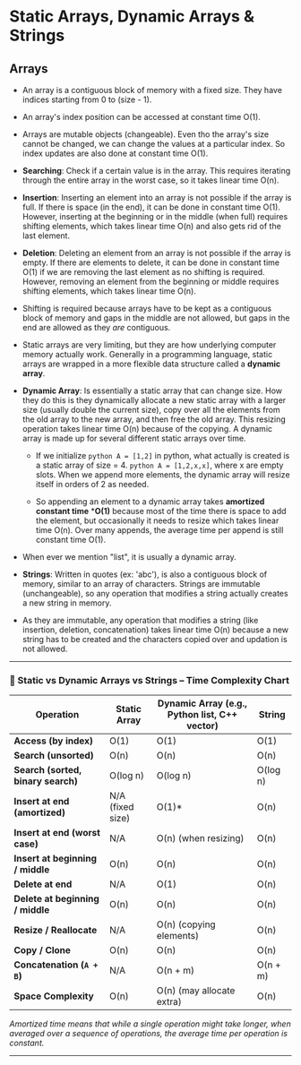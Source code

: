 # Static Arrays, Dynamic Arrays & Strings

## Arrays

* An array is a contiguous block of memory with a fixed size. They have indices starting from 0 to (size - 1).

* An array's index position can be accessed at constant time O(1).

* Arrays are mutable objects (changeable). Even tho the array's size cannot be changed, we can change the values at a particular index. So index updates are also done at constant time O(1).

* **Searching**: Check if a certain value is in the array. This requires iterating through the entire array in the worst case, so it takes linear time O(n).

* **Insertion**: Inserting an element into an array is not possible if the array is full. If there is space (in the end), it can be done in constant time O(1). However, inserting at the beginning or in the middle (when full) requires shifting elements, which takes linear time O(n) and also gets rid of the last element.

* **Deletion**: Deleting an element from an array is not possible if the array is empty. If there are elements to delete, it can be done in constant time O(1) if we are removing the last element as no shifting is required. However, removing an element from the beginning or middle requires shifting elements, which takes linear time O(n).

* Shifting is required because arrays have to be kept as a contiguous block of memory and gaps in the middle are not allowed, but gaps in the end are allowed as they *are* contiguous.

* Static arrays are very limiting, but they are how underlying computer memory actually work. Generally in a programming language, static arrays are wrapped in a more flexible data structure called a **dynamic array**.

* **Dynamic Array**: Is essentially a static array that can change size. How they do this is they dynamically allocate a new static array with a larger size (usually double the current size), copy over all the elements from the old array to the new array, and then free the old array. This resizing operation takes linear time O(n) because of the copying. A dynamic array is made up for several different static arrays over time.

  * If we initialize ```python A = [1,2]``` in python, what actually is created is a static array of size = 4. ```python A = [1,2,x,x]```, where x are empty slots. When we append more elements, the dynamic array will resize itself in orders of 2 as needed.

  * So appending an element to a dynamic array takes **amortized constant time** ***O(1)** because most of the time there is space to add the element, but occasionally it needs to resize which takes linear time O(n). Over many appends, the average time per append is still constant time O(1).

* When ever we mention "list", it is usually a dynamic array.

* **Strings**: Written in quotes (ex: 'abc'), is also a contiguous block of memory, similar to an array of characters. Strings are immutable (unchangeable), so any operation that modifies a string actually creates a new string in memory.

* As they are immutable, any operation that modifies a string (like insertion, deletion, concatenation) takes linear time O(n) because a new string has to be created and the characters copied over and updation is not allowed.

---

### 🧠 Static vs Dynamic Arrays vs Strings – Time Complexity Chart

| Operation                          | **Static Array** | **Dynamic Array (e.g., Python list, C++ vector)** | **String** |
| ---------------------------------- | ---------------- | ------------------------------------------------- | ---------- |
| **Access (by index)**              | O(1)             | O(1)                                              | O(1)       |
| **Search (unsorted)**              | O(n)             | O(n)                                              | O(n)       |
| **Search (sorted, binary search)** | O(log n)         | O(log n)                                          | O(log n)   |
| **Insert at end (amortized)**      | N/A (fixed size) | O(1)*                                             | O(n)       |
| **Insert at end (worst case)**     | N/A              | O(n) (when resizing)                              | O(n)       |
| **Insert at beginning / middle**   | O(n)             | O(n)                                              | O(n)       |
| **Delete at end**                  | N/A              | O(1)                                              | O(n)       |
| **Delete at beginning / middle**   | O(n)             | O(n)                                              | O(n)       |
| **Resize / Reallocate**            | N/A              | O(n) (copying elements)                           | O(n)       |
| **Copy / Clone**                   | O(n)             | O(n)                                              | O(n)       |
| **Concatenation (`A + B`)**        | N/A              | O(n + m)                                          | O(n + m)   |
| **Space Complexity**               | O(n)             | O(n) (may allocate extra)                         | O(n)       |

*Amortized time means that while a single operation might take longer, when averaged over a sequence of operations, the average time per operation is constant.*

---
